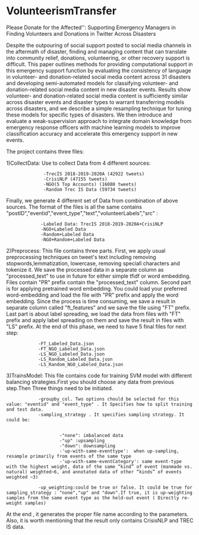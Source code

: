 # VolunteerismTransfer
Please Donate for the Affected'': Supporting Emergency Managers in Finding Volunteers and Donations in Twitter Across Disasters

Despite the outpouring of social support posted to social media channels in the aftermath of disaster, finding and managing content that can translate into community relief, donations, volunteering, or other recovery support is difficult.
This paper outlines methods for providing computational support in this emergency support function by evaluating the consistency of language in volunteer- and donation-related social media content across 31 disasters and developing semi-automated models for classifying volunteer- and donation-related social media content in new disaster events.
Results show volunteer- and donation-related social media content is sufficiently similar across disaster events and disaster types to warrant transferring models across disasters, and we describe a simple resampling technique for tuning these models for specific types of disasters.
We then introduce and evaluate a weak-supervision approach to integrate domain knowledge from emergency response officers with machine learning models to improve classification accuracy and accelerate this emergency support in new events.

The project contains three files:

  1)CollectData: Use to collect Data from 4 different sources: 
  
                  -TrecIS 2018-2019-2020A (42922 tweets)
                  -CrisiNLP (47155 tweets)
                  -NGO(5 Top Accounts) (16080 tweets)
                  -Random Trec IS Data (59734 tweets)
    
   Finally, we generate 4 different set of Data from combination of above sources. The format of the files is all the same contains "postID","eventid","event_type","text","volunteerLabels","src" :
                 
                 -Labeled Data: TrecIS 2018-2019-2020A+CrisiNLP
                 -NGO+Labeled Data
                 -Random+Labeled Data
                 -NGO+Random+Labeled Data
                  
  2)Preprocess: This file contains three parts. First, we apply usual preprocessing techniques on tweet's text including removing stopwords,lemmatization,           lowercase, removing speciall characters and tokenize it. We  save the processed data in a separate column as "processed_text" to use in future 
    for either simple tfidf or word embedding. Files contain "PR" prefix contain the "processed_text" column.
    Second part is for applying pretrained word embedding. You could load your preferred word-embedding and load the file with "PR" prefix and apply the word         embedding. Since the process is time consuming, we save a result in separate column called "ft_features" and we save the file using "FT" prefix.
    Last part is about label spreading, we load the data from files with "FT" prefix and apply label spreading on them and save the result in files with "LS"         prefix. At the end of this phase, we need to have 5 final files for next step:
    
                -FT_Labeled_Data.json
                -FT_NGO_Labeled_Data.json
                -LS_NGO_Labeled_Data.json
                -LS_Random_Labeled_Data.json
                -LS_Random_NGO_Labeled_Data.json
                
  
  3)TrainsModel: This file contains code for training SVM model with different balancing strategies.First you should choose any data from previous step.Then Three     things need to be initiated. 
  
                -groupby_col. Two options chould be selected for this value: "eventid" and "event_type" . It Specifies how to split training and test data.
                -sampling_strategy . It specifies sampling strategy. It could be:
                
         
                        -"none": imbalanced data
                        -"up" :upsampling
                        -"down": downsampling
                        -'up-with-same-eventtype':  when up-sampling, resample primarily from events of the same type
                        -'up-with-same-eventCategory': same event-type with the highest weight, data of the same “kind” of event (manmade vs. natural) weighted~6, and annotated data of other “kinds” of events weighted ~3)

                -up_weighting:could be true or false. It could be true for sampling_strategy : "none","up" and "down".If true, it is up-weighting samples from the same event type as the held-out event ( Directly re-weight samples)
   At the end , it generates the proper file name according to the parameters. Also, it is worth mentioning that the result only contains CrisisNLP and TREC IS       data.
